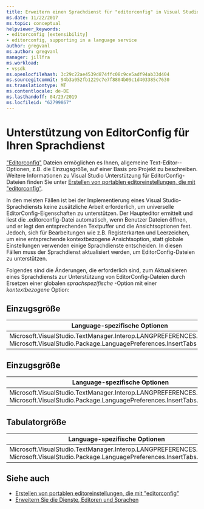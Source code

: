 ```yaml
---
title: Erweitern einen Sprachdienst für "editorconfig" in Visual Studio unterstützt | Microsoft-Dokumentation
ms.date: 11/22/2017
ms.topic: conceptual
helpviewer_keywords:
- editorconfig [extensibility]
- editorconfig, supporting in a language service
author: gregvanl
ms.author: gregvanl
manager: jillfra
ms.workload:
- vssdk
ms.openlocfilehash: 3c29c22ae4539d874ffc08c9ce5adf94ab33d404
ms.sourcegitcommit: 94b3a052fb1229c7e7f8804b09c1d403385c7630
ms.translationtype: MT
ms.contentlocale: de-DE
ms.lasthandoff: 04/23/2019
ms.locfileid: "62799867"
---
```

# <a name="supporting-editorconfig-for-your-language-service"></a>Unterstützung von EditorConfig für Ihren Sprachdienst

["Editorconfig"](http://editorconfig.org/) Dateien ermöglichen es Ihnen, allgemeine Text-Editor--Optionen, z.B. die Einzugsgröße, auf einer Basis pro Projekt zu beschreiben. Weitere Informationen zu Visual Studio Unterstützung für EditorConfig-Dateien finden Sie unter [Erstellen von portablen editoreinstellungen, die mit "editorconfig"](../ide/create-portable-custom-editor-options.md).

In den meisten Fällen ist bei der Implementierung eines Visual Studio-Sprachdiensts keine zusätzliche Arbeit erforderlich, um universelle EditorConfig-Eigenschaften zu unterstützen. Der Haupteditor ermittelt und liest die .editorconfig-Datei automatisch, wenn Benutzer Dateien öffnen, und er legt den entsprechenden Textpuffer und die Ansichtsoptionen fest. Jedoch, sich für Bearbeitungen wie z.B. Registerkarten und Leerzeichen, um eine entsprechende kontextbezogene Ansichtsoption, statt globale Einstellungen verwenden einige Sprachdienste entscheiden. In diesen Fällen muss der Sprachdienst aktualisiert werden, um EditorConfig-Dateien zu unterstützen.

Folgendes sind die Änderungen, die erforderlich sind, zum Aktualisieren eines Sprachdiensts zur Unterstützung von EditorConfig-Dateien durch Ersetzen einer globalen _sprachspezifische_ -Option mit einer _kontextbezogene_ Option:

## <a name="indent-style"></a>Einzugsgröße

Language-spezifische Optionen | Kontextbezogene Optionen
-------|--------
Microsoft.VisualStudio.TextManager.Interop.LANGPREFERENCES.fInsertTabs<br/>Microsoft.VisualStudio.Package.LanguagePreferences.InsertTabs|!textBufferOptions.GetOptionValue(DefaultOptions.ConvertTabsToSpacesOptionId)<br/>!textView.Options.GetOptionValue(DefaultOptions.ConvertTabsToSpacesOptionId)

## <a name="indent-size"></a>Einzugsgröße

Language-spezifische Optionen | Kontextbezogene Optionen
-------|--------
Microsoft.VisualStudio.TextManager.Interop.LANGPREFERENCES.uIndentSize<br/>Microsoft.VisualStudio.Package.LanguagePreferences.InsertTabs.IndentSize|textBufferOptions.GetOptionValue(DefaultOptions.IndentSizeOptionId)<br/>textView.Options.GetOptionValue(DefaultOptions.IndentSizeOptionId)

## <a name="tab-size"></a>Tabulatorgröße

Language-spezifische Optionen | Kontextbezogene Optionen
-------|--------
Microsoft.VisualStudio.TextManager.Interop.LANGPREFERENCES.uTabSize<br/>Microsoft.VisualStudio.Package.LanguagePreferences.InsertTabs.TabSize|textBufferOptions.GetOptionValue(DefaultOptions.TabSizeOptionId)<br/>textView.Options.GetOptionValue(DefaultOptions.TabSizeOptionId)

## <a name="see-also"></a>Siehe auch

- [Erstellen von portablen editoreinstellungen, die mit "editorconfig"](../ide/create-portable-custom-editor-options.md)
- [Erweitern Sie die Dienste, Editoren und Sprachen](../extensibility/extending-the-editor-and-language-services.md)